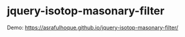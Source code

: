 # jquery-isotop-masonary-filter

Demo: https://asrafulhoque.github.io/jquery-isotop-masonary-filter/
